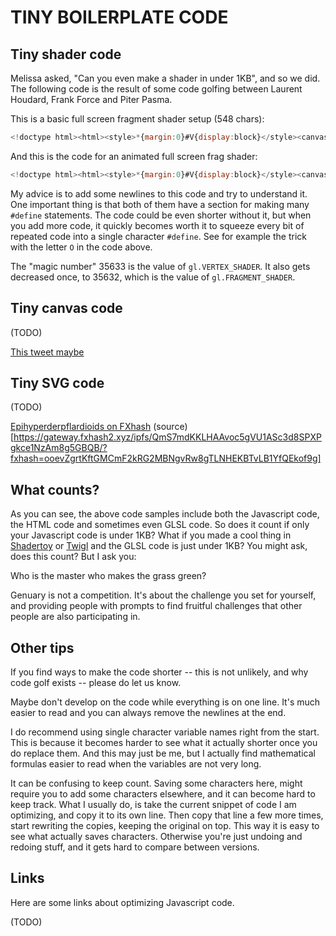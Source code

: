 # TINY BOILERPLATE CODE

## Tiny shader code

Melissa asked, "Can you even make a shader in under 1KB", and so we did. The following code is the result of some code golfing between Laurent Houdard, Frank Force and Piter Pasma.

This is a basic full screen fragment shader setup (548 chars):

```js
<!doctype html><html><style>*{margin:0}#V{display:block}</style><canvas id=V><script>a=V.width=innerWidth;a/=V.height=innerHeight+.01;with(V.getContext`webgl2`){p=createProgram(t=35633);[`out O{X x=X(-1);x[gl_VertexID]=3.;gl_Position=X(u=x.xy,0,1);u.x*=${a};}`,`out X c;in O{c=X(.5+.5*fract(u*7.),.5,1);}`].map(x=>attachShader(p,s=createShader(t--),shaderSource(s,`#version 300 es\n~V vec2~X vec4~F float~O V u;void main()\nprecision highp F;`.split`~`.join`\n#define `+x),compileShader(s)));linkProgram(p);useProgram(p);drawArrays(5,0,3)}</script>
```

And this is the code for an animated full screen frag shader:

```js
<!doctype html><html><style>*{margin:0}#V{display:block}</style><canvas id=V><script>a=V.width=innerWidth;a/=V.height=innerHeight+.01;with(V.getContext`webgl2`){p=createProgram(t=35633);[`out O{X x=X(-1);x[gl_VertexID]=3.;gl_Position=X(u=x.xy,0,1);u.x*=${a};}`,`uniform F t;out X c;in O{c=X(.5+.5*fract(u*7.+t),.5,1);}`].map(x=>attachShader(p,s=createShader(t--),shaderSource(s,`#version 300 es\n~V vec2~X vec4~F float~O V u;void main()\nprecision highp F;`.split`~`.join`\n#define `+x),compileShader(s)));linkProgram(p);useProgram(p);k=_=>requestAnimationFrame(k,uniform1f(getUniformLocation(p,'t'),performance.now()/5e2),drawArrays(5,0,3));k()}</script>
```

My advice is to add some newlines to this code and try to understand it. One important thing is that both of them have a section for making many `#define` statements. The code could be even shorter without it, but when you add more code, it quickly becomes worth it to squeeze every bit of repeated code into a single character `#define`. See for example the trick with the letter `O` in the code above.

The "magic number" 35633 is the value of `gl.VERTEX_SHADER`. It also gets decreased once, to 35632, which is the value of `gl.FRAGMENT_SHADER`.

## Tiny canvas code

(TODO)

[This tweet maybe](https://twitter.com/piterpasma/status/1525927224209199106)

## Tiny SVG code

(TODO)

[Epihyperderpflardioids on FXhash](https://www.fxhash.xyz/generative/21343) (source)[https://gateway.fxhash2.xyz/ipfs/QmS7mdKKLHAAvoc5gVU1ASc3d8SPXPgkce1NzAm8g5GBQB/?fxhash=ooevZgrtKftGMCmF2kRG2MBNgvRw8gTLNHEKBTvLB1YfQEkof9g]

## What counts?

As you can see, the above code samples include both the Javascript code, the HTML code and sometimes even GLSL code. So does it count if only your Javascript code is under 1KB? What if you made a cool thing in [Shadertoy](https://www.shadertoy.com/) or [Twigl](https://twigl.app/) and the GLSL code is just under 1KB? You might ask, does this count? But I ask you:

Who is the master who makes the grass green?

Genuary is not a competition. It's about the challenge you set for yourself, and providing people with prompts to find fruitful challenges that other people are also participating in.

## Other tips

If you find ways to make the code shorter -- this is not unlikely, and why code golf exists -- please do let us know.

Maybe don't develop on the code while everything is on one line. It's much easier to read and you can always remove the newlines at the end.

I do recommend using single character variable names right from the start. This is because it becomes harder to see what it actually shorter once you do replace them. And this may just be me, but I actually find mathematical formulas easier to read when the variables are not very long.

It can be confusing to keep count. Saving some characters here, might require you to add some characters elsewhere, and it can become hard to keep track. What I usually do, is take the current snippet of code I am optimizing, and copy it to its own line. Then copy that line a few more times, start rewriting the copies, keeping the original on top. This way it is easy to see what actually saves characters. Otherwise you're just undoing and redoing stuff, and it gets hard to compare between versions.

## Links

Here are some links about optimizing Javascript code.

(TODO)

